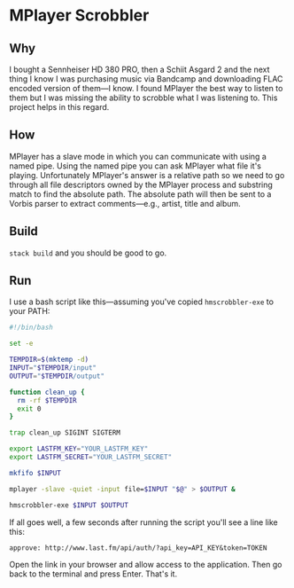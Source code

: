 # MPlayer Scrobbler
## Why
I bought a Sennheiser HD 380 PRO, then a Schiit Asgard 2 and the next thing I know I was purchasing music via Bandcamp and downloading FLAC encoded version of them—I know. I found MPlayer the best way to listen to them but I was missing the ability to scrobble what I was listening to. This project helps in this regard.

## How
MPlayer has a slave mode in which you can communicate with using a named pipe. Using the named pipe you can ask MPlayer what file it's playing. Unfortunately MPlayer's answer is a relative path so we need to go through all file descriptors owned by the MPlayer process and substring match to find the absolute path. The absolute path will then be sent to a Vorbis parser to extract comments—e.g., artist, title and album.

## Build
`stack build` and you should be good to go.

## Run
I use a bash script like this—assuming you've copied `hmscrobbler-exe` to your PATH:
```bash
#!/bin/bash

set -e

TEMPDIR=$(mktemp -d)
INPUT="$TEMPDIR/input"
OUTPUT="$TEMPDIR/output"

function clean_up {
  rm -rf $TEMPDIR
  exit 0
}

trap clean_up SIGINT SIGTERM

export LASTFM_KEY="YOUR_LASTFM_KEY"
export LASTFM_SECRET="YOUR_LASTFM_SECRET"

mkfifo $INPUT

mplayer -slave -quiet -input file=$INPUT "$@" > $OUTPUT &

hmscrobbler-exe $INPUT $OUTPUT
```
If all goes well, a few seconds after running the script you'll see a line like this:

    approve: http://www.last.fm/api/auth/?api_key=API_KEY&token=TOKEN

Open the link in your browser and allow access to the application. Then go back to the terminal and press Enter. That's it.
